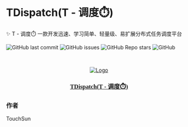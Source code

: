 # TDispatch(T - 调度⏱️)

✨ T - 调度⏱️ 一款开发迅速、学习简单、轻量级、易扩展分布式任务调度平台

<!-- PROJECT SHIELDS -->

![GitHub last commit](https://img.shields.io/github/last-commit/Touch-Sun/t-dispatch)
![GitHub issues](https://img.shields.io/github/issues/Touch-Sun/t-dispatch)
![GitHub Repo stars](https://img.shields.io/github/stars/Touch-Sun/t-dispatch)
![GitHub](https://img.shields.io/github/license/Touch-Sun/t-dispatch)
<!-- ![GitHub watchers](https://img.shields.io/github/watchers/Touch-Sun/t-dispatch) -->

<!-- PROJECT LOGO -->
<br />

<p align="center">
  <a href="https://github.com/Touch-Sun/willow-todo">
    <img style="" src="https://i.imgloc.com/2023/06/01/VkUHFU.png" alt="Logo" width="auto" height="auto">
    <h3 style="text-align: center; font-family: 幼圆,serif">TDispatch(T - 调度⏱️)</h3>
  </a>
</p>

### 作者

TouchSun

